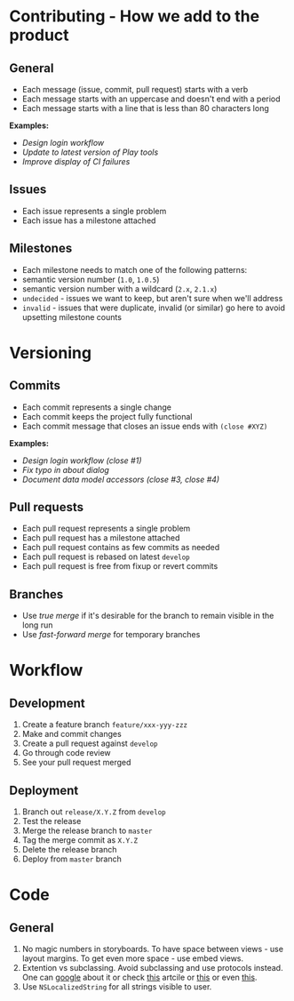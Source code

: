 # Contributing - How we add to the product

## General

* Each message (issue, commit, pull request) starts with a verb
* Each message starts with an uppercase and doesn't end with a period
* Each message starts with a line that is less than 80 characters long

**Examples:**

* _Design login workflow_
* _Update to latest version of Play tools_
* _Improve display of CI failures_


## Issues

* Each issue represents a single problem
* Each issue has a milestone attached

## Milestones

* Each milestone needs to match one of the following patterns:
 * semantic version number (`1.0`, `1.0.5`)
 * semantic version number with a wildcard (`2.x`, `2.1.x`)
 * `undecided` - issues we want to keep, but aren't sure when we'll address
 * `invalid` - issues that were duplicate, invalid (or similar) go here to avoid upsetting milestone counts

# Versioning

## Commits

* Each commit represents a single change
* Each commit keeps the project fully functional
* Each commit message that closes an issue ends with `(close #XYZ)`

**Examples:**

* _Design login workflow (close #1)_
* _Fix typo in about dialog_
* _Document data model accessors (close #3, close #4)_

## Pull requests

* Each pull request represents a single problem
* Each pull request has a milestone attached
* Each pull request contains as few commits as needed
* Each pull request is rebased on latest `develop`
* Each pull request is free from fixup or revert commits

## Branches

* Use _true merge_ if it's desirable for the branch to remain visible in the long run
* Use _fast-forward merge_ for temporary branches

# Workflow

## Development

1. Create a feature branch `feature/xxx-yyy-zzz`
2. Make and commit changes
3. Create a pull request against `develop`
4. Go through code review
5. See your pull request merged

## Deployment

1. Branch out `release/X.Y.Z` from `develop`
2. Test the release
3. Merge the release branch to `master`
4. Tag the merge commit as `X.Y.Z`
5. Delete the release branch
6. Deploy from `master` branch

# Code

## General

1. No magic numbers in storyboards. To have space between views - use layout margins. To get even more space - use embed views.
1. Extention vs subclassing. Avoid subclassing and use protocols instead. One can [google](https://www.google.com.ua/search?client=safari&rls=en&q=swift+protocol+vs+subclass&ie=UTF-8&oe=UTF-8&gfe_rd=cr&ei=SjkHWKOKD5Gr8wfRv6OoDQ) about it or check [this](http://mikebuss.com/2016/01/10/interfaces-vs-inheritance/) artcile or [this](http://krakendev.io/blog/subclassing-can-suck-and-heres-why) or even [this](https://www.natashatherobot.com/swift-2-0-protocol-oriented-mvvm/).
1. Use `NSLocalizedString` for all strings visible to user.
